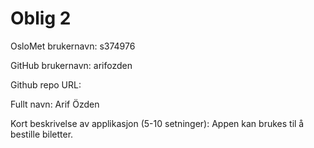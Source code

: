 Oblig 2
=======
OsloMet brukernavn: s374976

GitHub brukernavn: arifozden

Github repo URL: 

Fullt navn: Arif Özden

Kort beskrivelse av applikasjon (5-10 setninger):
Appen kan brukes til å bestille biletter. 
